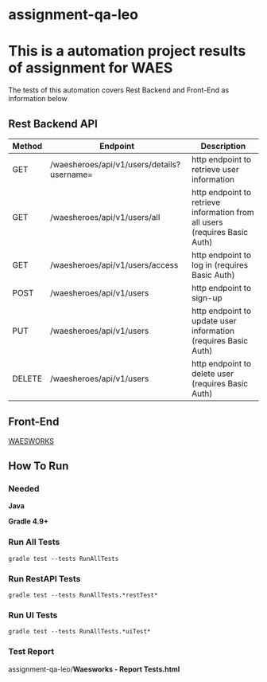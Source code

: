 # assignment-qa-leo
# This is a automation project results of assignment for WAES

The tests of this automation covers Rest Backend and Front-End as information below


## Rest Backend API
 
  | Method        | Endpoint          | Description         |
  | ------------- | ---------------------------- | ------------------------ |
  | GET           | /waesheroes/api/v1/users/details?username=<username> | http endpoint to retrieve user information  |
  | GET           | /waesheroes/api/v1/users/all | http endpoint to retrieve information from all users (requires Basic Auth) |
  | GET           | /waesheroes/api/v1/users/access | http endpoint to log in (requires Basic Auth) |
  | POST          | /waesheroes/api/v1/users | http endpoint to sign-up |
  | PUT           | /waesheroes/api/v1/users | http endpoint to update user information (requires Basic Auth) |
  | DELETE        | /waesheroes/api/v1/users | http endpoint to delete user (requires Basic Auth) |
  
## Front-End
[WAESWORKS](https://waesworks.bitbucket.io/)



## How To Run

### Needed

  **Java**
  
  **Gradle 4.9+**
  
  
### Run All Tests
	gradle test --tests RunAllTests  

### Run RestAPI Tests
	gradle test --tests RunAllTests.*restTest*   
  
### Run UI Tests  
	gradle test --tests RunAllTests.*uiTest*
	
	
### Test Report
assignment-qa-leo/**Waesworks - Report Tests.html**